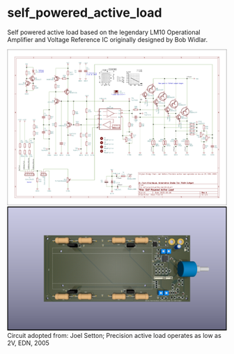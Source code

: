 # self_powered_active_load

Self powered active load based on the legendary LM10 Operational Amplifier and Voltage Reference IC originally designed by Bob Widlar.

![Schematics](self_powered_active_load_schematics.png)
![Schematics](self_powered_active_load.png)
Circuit adopted from:
Joel Setton; Precision active load operates as low as 2V, EDN, 2005
